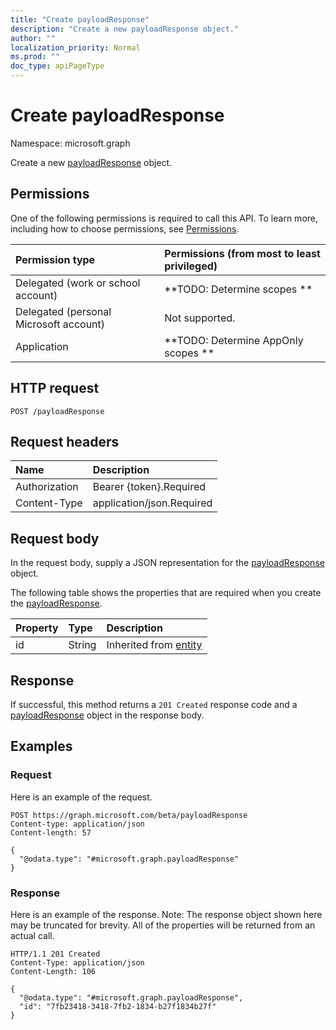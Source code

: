 ```yaml
---
title: "Create payloadResponse"
description: "Create a new payloadResponse object."
author: ""
localization_priority: Normal
ms.prod: ""
doc_type: apiPageType
---
```


# Create payloadResponse

Namespace: microsoft.graph

Create a new [payloadResponse](../resources/payloadresponse.md) object.

## Permissions
One of the following permissions is required to call this API. To learn more, including how to choose permissions, see [Permissions](/concepts/permissions-reference.md).

|Permission type|Permissions (from most to least privileged)|
|:---|:---|
|Delegated (work or school account)|**TODO: Determine scopes **|
|Delegated (personal Microsoft account)|Not supported.|
|Application|**TODO: Determine AppOnly scopes **|

## HTTP request
<!-- {
  "blockType": "ignored"
}
-->
``` http
POST /payloadResponse
```

## Request headers
|Name|Description|
|:---|:---|
|Authorization|Bearer {token}.Required|
|Content-Type|application/json.Required|

## Request body
In the request body, supply a JSON representation for the [payloadResponse](../resources/payloadresponse.md) object.

The following table shows the properties that are required when you create the [payloadResponse](../resources/payloadresponse.md).

|Property|Type|Description|
|:---|:---|:---|
|id|String| Inherited from [entity](../resources/entity.md)|



## Response
If successful, this method returns a `201 Created` response code and a [payloadResponse](../resources/payloadresponse.md) object in the response body.

## Examples

### Request
Here is an example of the request.
<!-- {
  "blockType": "request",
  "name": "create_payloadresponse_from_payloadresponse"
}
-->
``` http
POST https://graph.microsoft.com/beta/payloadResponse
Content-type: application/json
Content-length: 57

{
  "@odata.type": "#microsoft.graph.payloadResponse"
}
```

### Response
Here is an example of the response. Note: The response object shown here may be truncated for brevity. All of the properties will be returned from an actual call.
<!-- {
  "blockType": "response",
  "truncated": true,
  "@odata.type": "microsoft.graph.payloadresponse"
}
-->
``` http
HTTP/1.1 201 Created
Content-Type: application/json
Content-Length: 106

{
  "@odata.type": "#microsoft.graph.payloadResponse",
  "id": "7fb23418-3418-7fb2-1834-b27f1834b27f"
}
```

